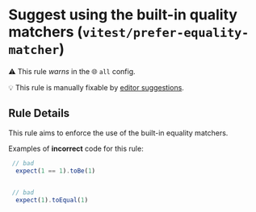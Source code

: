 # Suggest using the built-in quality matchers (`vitest/prefer-equality-matcher`)

⚠️ This rule _warns_ in the 🌐 `all` config.

💡 This rule is manually fixable by [editor suggestions](https://eslint.org/docs/developer-guide/working-with-rules#providing-suggestions).

<!-- end auto-generated rule header -->

## Rule Details

This rule aims to enforce the use of the built-in equality matchers.

Examples of **incorrect** code for this rule:

```ts
 // bad 
  expect(1 == 1).toBe(1)
  

 // bad
  expect(1).toEqual(1)

```